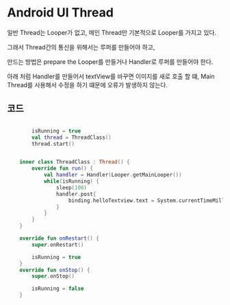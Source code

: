 # Android UI Thread

일반 Thread는 Looper가 없고, 메인 Thread만 기본적으로 Looper를 가지고 있다.

그래서 Thread간의 통신을 위해서는 루퍼를 만들어야 하고,

만드는 방법은 prepare the Looper를 만들거나 Handler로 루퍼를 만들어야 한다.

아래 처럼 Handler를 만들어서 textView를 바꾸면 이미지를 새로 호출 할 떄, Main Thread를 사용해서 수정을 하기 떄문에 오류가 발생하지 않는다.

## 코드

```kotlin

        isRunning = true
        val thread = ThreadClass()
        thread.start()


    inner class ThreadClass : Thread() {
        override fun run() {
            val handler = Handler(Looper.getMainLooper())
            while(isRunning) {
                sleep(100)
                handler.post{
                    binding.helloTextview.text = System.currentTimeMillis().toString()
                }
            }
        }
    }

    override fun onRestart() {
        super.onRestart()

        isRunning = true
    }
    override fun onStop() {
        super.onStop()

        isRunning = false
    }

```
